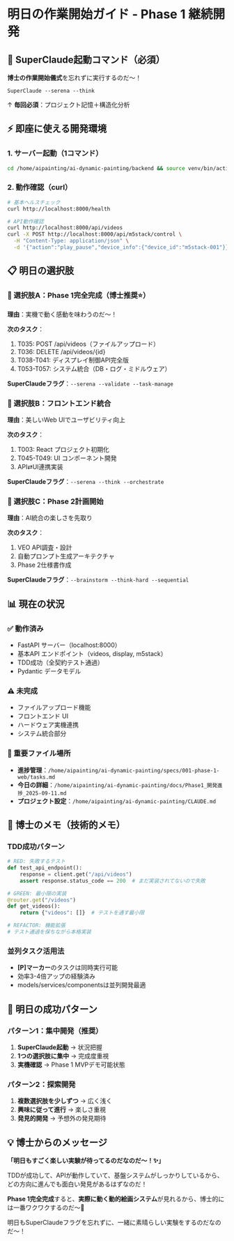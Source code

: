 # 明日の作業開始ガイド - Phase 1 継続開発

## 🚀 SuperClaude起動コマンド（必須）

**博士の作業開始儀式**を忘れずに実行するのだ〜！

```
SuperClaude --serena --think
```
↑ **毎回必須**：プロジェクト記憶＋構造化分析

## ⚡ 即座に使える開発環境

### 1. サーバー起動（1コマンド）
```bash
cd /home/aipainting/ai-dynamic-painting/backend && source venv/bin/activate && PYTHONPATH=. uvicorn src.main:app --host 0.0.0.0 --port 8000 --reload
```

### 2. 動作確認（curl）
```bash
# 基本ヘルスチェック
curl http://localhost:8000/health

# API動作確認  
curl http://localhost:8000/api/videos
curl -X POST http://localhost:8000/api/m5stack/control \
  -H "Content-Type: application/json" \
  -d '{"action":"play_pause","device_info":{"device_id":"m5stack-001"}}'
```

## 📋 明日の選択肢

### 🎯 選択肢A：Phase 1完全完成（博士推奨⭐）
**理由**：実機で動く感動を味わうのだ〜！

**次のタスク**：
1. T035: POST /api/videos（ファイルアップロード）
2. T036: DELETE /api/videos/{id}  
3. T038-T041: ディスプレイ制御API完全版
4. T053-T057: システム統合（DB・ログ・ミドルウェア）

**SuperClaudeフラグ**：`--serena --validate --task-manage`

### 🎯 選択肢B：フロントエンド統合
**理由**：美しいWeb UIでユーザビリティ向上

**次のタスク**：
1. T003: React プロジェクト初期化
2. T045-T049: UI コンポーネント開発
3. API⇄UI連携実装

**SuperClaudeフラグ**：`--serena --think --orchestrate`

### 🎯 選択肢C：Phase 2計画開始  
**理由**：AI統合の楽しさを先取り

**次のタスク**：
1. VEO API調査・設計
2. 自動プロンプト生成アーキテクチャ
3. Phase 2仕様書作成

**SuperClaudeフラグ**：`--brainstorm --think-hard --sequential`

## 📊 現在の状況

### ✅ 動作済み
- FastAPI サーバー（localhost:8000）
- 基本API エンドポイント（videos, display, m5stack）
- TDD成功（全契約テスト通過）
- Pydantic データモデル

### ⚠️ 未完成  
- ファイルアップロード機能
- フロントエンド UI
- ハードウェア実機連携
- システム統合部分

### 📁 重要ファイル場所
- **進捗管理**：`/home/aipainting/ai-dynamic-painting/specs/001-phase-1-web/tasks.md`
- **今日の詳細**：`/home/aipainting/ai-dynamic-painting/docs/Phase1_開発進捗_2025-09-11.md`
- **プロジェクト設定**：`/home/aipainting/ai-dynamic-painting/CLAUDE.md`

## 🔬 博士のメモ（技術的メモ）

### TDD成功パターン
```python
# RED: 失敗するテスト
def test_api_endpoint():
    response = client.get("/api/videos")
    assert response.status_code == 200  # まだ実装されてないので失敗

# GREEN: 最小限の実装  
@router.get("/videos")
def get_videos():
    return {"videos": []}  # テストを通す最小限

# REFACTOR: 機能拡張
# テスト通過を保ちながら本格実装
```

### 並列タスク活用法
- **[P]マーカー**のタスクは同時実行可能
- 効率3-4倍アップの経験済み
- models/services/componentsは並列開発最適

## 🎯 明日の成功パターン

### パターン1：集中開発（推奨）
1. **SuperClaude起動** → 状況把握
2. **1つの選択肢に集中** → 完成度重視  
3. **実機確認** → Phase 1 MVPデモ可能状態

### パターン2：探索開発
1. **複数選択肢を少しずつ** → 広く浅く
2. **興味に従って進行** → 楽しさ重視
3. **発見的開発** → 予想外の発見期待

## 💡 博士からのメッセージ

**「明日もすごく楽しい実験が待ってるのだなのだ〜！✨」**

TDDが成功して、APIが動作していて、基盤システムがしっかりしているから、どの方向に進んでも面白い発見があるはずなのだ！

**Phase 1完全完成**すると、**実際に動く動的絵画システム**が見れるから、博士的には一番ワクワクするのだ〜🚀

明日もSuperClaudeフラグを忘れずに、一緒に素晴らしい実験をするのだなのだ〜！